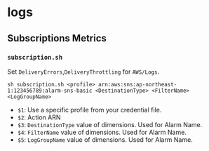 # logs

## Subscriptions Metrics

### `subscription.sh`
Set `DeliveryErrors`,`DeliveryThrottling` for `AWS/Logs`.
```
sh subscription.sh <profile> arn:aws:sns:ap-northeast-1:123456789:alarm-sns-basic <DestinationType> <FilterName> <LogGroupName>
```
-   `$1`: Use a specific profile from your credential file.
-   `$2`: Action ARN
-   `$3`: `DestinationType` value of dimensions. Used for Alarm Name.
-   `$4`: `FilterName` value of dimensions. Used for Alarm Name.
-   `$5`: `LogGroupName` value of dimensions. Used for Alarm Name.
